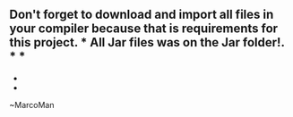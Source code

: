 Don't forget to download and import all files in your compiler because that is requirements for this project.
*
All Jar files was on the Jar folder!.
*
*
-------------------------------------------------
*
*
~MarcoMan

